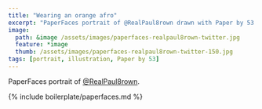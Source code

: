 ```yaml
---
title: "Wearing an orange afro"
excerpt: "PaperFaces portrait of @RealPaul8rown drawn with Paper by 53 on an iPad."
image: 
  path: &image /assets/images/paperfaces-realpaul8rown-twitter.jpg 
  feature: *image
  thumb: /assets/images/paperfaces-realpaul8rown-twitter-150.jpg
tags: [portrait, illustration, Paper by 53]
---
```


PaperFaces portrait of [@RealPaul8rown](http://twitter.com/RealPaul8rown).

{% include boilerplate/paperfaces.md %}

